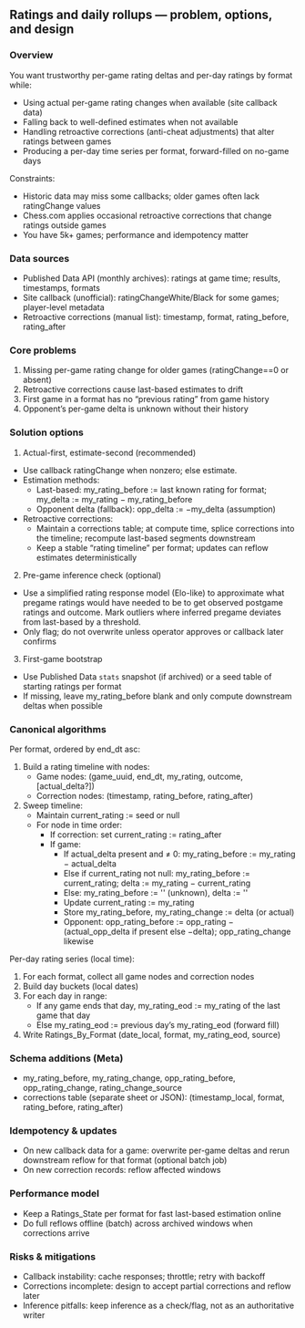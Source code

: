## Ratings and daily rollups — problem, options, and design

### Overview
You want trustworthy per-game rating deltas and per-day ratings by format while:
- Using actual per-game rating changes when available (site callback data)
- Falling back to well-defined estimates when not available
- Handling retroactive corrections (anti-cheat adjustments) that alter ratings between games
- Producing a per-day time series per format, forward-filled on no-game days

Constraints:
- Historic data may miss some callbacks; older games often lack ratingChange values
- Chess.com applies occasional retroactive corrections that change ratings outside games
- You have 5k+ games; performance and idempotency matter

### Data sources
- Published Data API (monthly archives): ratings at game time; results, timestamps, formats
- Site callback (unofficial): ratingChangeWhite/Black for some games; player-level metadata
- Retroactive corrections (manual list): timestamp, format, rating_before, rating_after

### Core problems
1) Missing per-game rating change for older games (ratingChange==0 or absent)
2) Retroactive corrections cause last-based estimates to drift
3) First game in a format has no “previous rating” from game history
4) Opponent’s per-game delta is unknown without their history

### Solution options
1) Actual-first, estimate-second (recommended)
- Use callback ratingChange when nonzero; else estimate.
- Estimation methods:
  - Last-based: my_rating_before := last known rating for format; my_delta := my_rating − my_rating_before
  - Opponent delta (fallback): opp_delta := −my_delta (assumption)
- Retroactive corrections:
  - Maintain a corrections table; at compute time, splice corrections into the timeline; recompute last-based segments downstream
  - Keep a stable “rating timeline” per format; updates can reflow estimates deterministically

2) Pre-game inference check (optional)
- Use a simplified rating response model (Elo-like) to approximate what pregame ratings would have needed to be to get observed postgame ratings and outcome. Mark outliers where inferred pregame deviates from last-based by a threshold.
- Only flag; do not overwrite unless operator approves or callback later confirms

3) First-game bootstrap
- Use Published Data `stats` snapshot (if archived) or a seed table of starting ratings per format
- If missing, leave my_rating_before blank and only compute downstream deltas when possible

### Canonical algorithms
Per format, ordered by end_dt asc:
1) Build a rating timeline with nodes:
   - Game nodes: (game_uuid, end_dt, my_rating, outcome, [actual_delta?])
   - Correction nodes: (timestamp, rating_before, rating_after)
2) Sweep timeline:
   - Maintain current_rating := seed or null
   - For node in time order:
     - If correction: set current_rating := rating_after
     - If game:
       - If actual_delta present and ≠ 0: my_rating_before := my_rating − actual_delta
       - Else if current_rating not null: my_rating_before := current_rating; delta := my_rating − current_rating
       - Else: my_rating_before := '' (unknown), delta := ''
       - Update current_rating := my_rating
       - Store my_rating_before, my_rating_change := delta (or actual)
       - Opponent: opp_rating_before := opp_rating − (actual_opp_delta if present else −delta); opp_rating_change likewise

Per-day rating series (local time):
1) For each format, collect all game nodes and correction nodes
2) Build day buckets (local dates)
3) For each day in range:
   - If any game ends that day, my_rating_eod := my_rating of the last game that day
   - Else my_rating_eod := previous day’s my_rating_eod (forward fill)
4) Write Ratings_By_Format (date_local, format, my_rating_eod, source)

### Schema additions (Meta)
- my_rating_before, my_rating_change, opp_rating_before, opp_rating_change, rating_change_source
- corrections table (separate sheet or JSON): (timestamp_local, format, rating_before, rating_after)

### Idempotency & updates
- On new callback data for a game: overwrite per-game deltas and rerun downstream reflow for that format (optional batch job)
- On new correction records: reflow affected windows

### Performance model
- Keep a Ratings_State per format for fast last-based estimation online
- Do full reflows offline (batch) across archived windows when corrections arrive

### Risks & mitigations
- Callback instability: cache responses; throttle; retry with backoff
- Corrections incomplete: design to accept partial corrections and reflow later
- Inference pitfalls: keep inference as a check/flag, not as an authoritative writer

